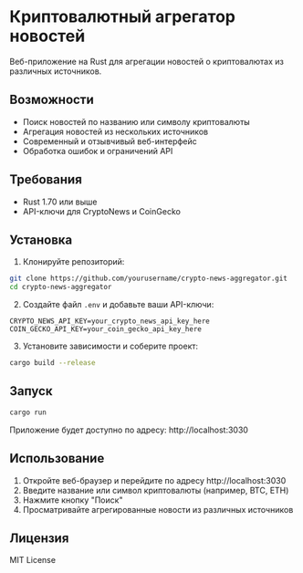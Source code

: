 # Криптовалютный агрегатор новостей

Веб-приложение на Rust для агрегации новостей о криптовалютах из различных источников.

## Возможности

- Поиск новостей по названию или символу криптовалюты
- Агрегация новостей из нескольких источников
- Современный и отзывчивый веб-интерфейс
- Обработка ошибок и ограничений API

## Требования

- Rust 1.70 или выше
- API-ключи для CryptoNews и CoinGecko

## Установка

1. Клонируйте репозиторий:
```bash
git clone https://github.com/yourusername/crypto-news-aggregator.git
cd crypto-news-aggregator
```

2. Создайте файл `.env` и добавьте ваши API-ключи:
```
CRYPTO_NEWS_API_KEY=your_crypto_news_api_key_here
COIN_GECKO_API_KEY=your_coin_gecko_api_key_here
```

3. Установите зависимости и соберите проект:
```bash
cargo build --release
```

## Запуск

```bash
cargo run
```

Приложение будет доступно по адресу: http://localhost:3030

## Использование

1. Откройте веб-браузер и перейдите по адресу http://localhost:3030
2. Введите название или символ криптовалюты (например, BTC, ETH)
3. Нажмите кнопку "Поиск"
4. Просматривайте агрегированные новости из различных источников

## Лицензия

MIT License 